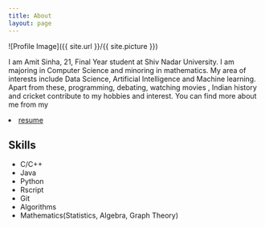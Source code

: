 ```yaml
---
title: About
layout: page
---
```

![Profile Image]({{ site.url }}/{{ site.picture }})

<p>I am Amit Sinha, 21, Final Year student at Shiv Nadar University. I am majoring in Computer Science and minoring in mathematics. My area of interests include Data Science, Artificial Intelligence and Machine learning. Apart from these, programming, debating, watching movies , Indian history and cricket contribute to my hobbies and interest. You can find more about me from my <li><a href=https://drive.google.com/open?id=0ByJRBT3KWhh-Zkc0WHhReVI0bE0>resume</a></li></p>


<h2>Skills</h2>

<ul class="skill-list">
	<li>C/C++</li>
	<li>Java</li>
	<li>Python</li>
	<li>Rscript</li>
	<li>Git</li>
	<li>Algorithms</li>
	<li>Mathematics(Statistics, Algebra, Graph Theory)</li>
</ul>

<!--<h2>Projects</h2>

<ul>
	<li><a href="https://github.com/">Lorem Lorem</a></li>
	<li><a href="https://github.com/">Ipsum Dolor</a></li>
	<li><a href="https://github.com/">Dolor Lorem</a></li>
</ul>
-->
